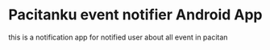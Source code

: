 # Pacitanku event notifier Android App

this is a notification app for notified user about all event in pacitan



